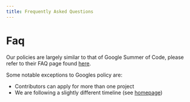 ```yaml
---
title: Frequently Asked Questions
---
```


# Faq

Our policies are largely similar to that of Google Summer of Code, please refer
to their FAQ page found [here](https://developers.google.com/open-source/gsoc/faq).

Some notable exceptions to Googles policy are:

 -  Contributors can apply for more than one project
 -  We are following a slightly different timeline (see [homepage](./))
